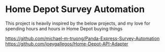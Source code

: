 # Home Depot Survey Automation
This project is heavily inspired by the below projects, and my love for spending hours and hours in Home Depot buying things

https://github.com/michael-m-truong/Panda-Express-Survey-Automation
https://github.com/joeygallegos/Home-Depot-API-Adapter

